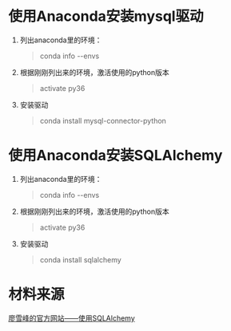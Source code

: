 # 使用Anaconda安装mysql驱动 

1. 列出anaconda里的环境：

   > conda info --envs

2. 根据刚刚列出来的环境，激活使用的python版本

   > activate py36

3. 安装驱动

   > conda install mysql-connector-python

# 使用Anaconda安装SQLAlchemy

1. 列出anaconda里的环境：

      > conda info --envs

2. 根据刚刚列出来的环境，激活使用的python版本

      > activate py36

3. 安装驱动

      > conda install sqlalchemy

# 材料来源

[廖雪峰的官方网站——使用SQLAlchemy](https://www.liaoxuefeng.com/wiki/0014316089557264a6b348958f449949df42a6d3a2e542c000/0014320114981139589ac5f02944601ae22834e9c521415000)

   ​
